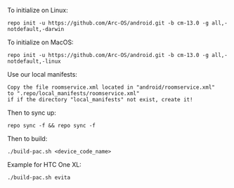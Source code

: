 To initialize on Linux:
```shell
repo init -u https://github.com/Arc-OS/android.git -b cm-13.0 -g all,-notdefault,-darwin
```
To initialize on MacOS:
```shell
repo init -u https://github.com/Arc-OS/android.git -b cm-13.0 -g all,-notdefault,-linux
```
Use our local manifests:

    Copy the file roomservice.xml located in "android/roomservice.xml"
    to ".repo/local_manifests/roomservice.xml"
    if if the directory "local_manifests" not exist, create it!

Then to sync up:
```shell
repo sync -f && repo sync -f
```
Then to build:
```shell
./build-pac.sh <device_code_name>
```
Example for HTC One XL:
```shell
./build-pac.sh evita
```
